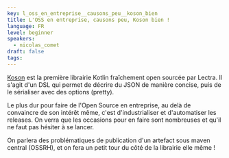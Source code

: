 ```yaml
---
key: l_oss_en_entreprise__causons_peu__koson_bien
title: L'OSS en entreprise, causons peu, Koson bien !
language: FR
level: beginner
speakers:
  - nicolas_comet
draft: false
tags:
---
```

[Koson](https://github.com/lectra-tech/koson) est la première librairie Kotlin fraîchement open sourcée par Lectra.
Il s'agit d'un DSL qui permet de décrire du JSON de manière concise, puis de le sérialiser avec des options (pretty).

Le plus dur pour faire de l'Open Source en entreprise, au delà de convaincre de son intérêt même, c'est d'industrialiser et d'automatiser les releases. On verra que les occasions pour en faire sont nombreuses et qu'il ne faut pas hésiter à se lancer.

On parlera des problématiques de publication d'un artefact sous maven central (OSSRH), et on fera un petit tour du côté de la librairie elle même !
